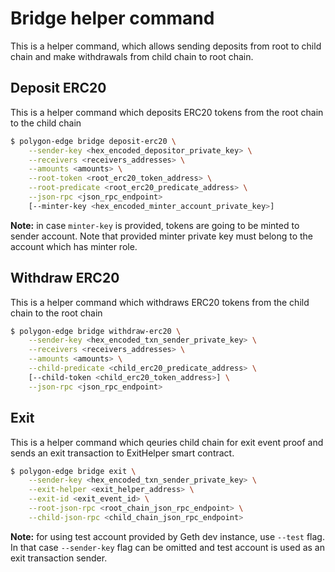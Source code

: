 # Bridge helper command

This is a helper command, which allows sending deposits from root to child chain and make withdrawals from child chain to root chain.

## Deposit ERC20

This is a helper command which deposits ERC20 tokens from the root chain to the child chain

```bash
$ polygon-edge bridge deposit-erc20 \
    --sender-key <hex_encoded_depositor_private_key> \
    --receivers <receivers_addresses> \
    --amounts <amounts> \
    --root-token <root_erc20_token_address> \
    --root-predicate <root_erc20_predicate_address> \
    --json-rpc <json_rpc_endpoint>
    [--minter-key <hex_encoded_minter_account_private_key>]
```

**Note:** in case `minter-key` is provided, tokens are going to be minted to sender account. Note that provided minter private key must belong to the account which has minter role.

## Withdraw ERC20

This is a helper command which withdraws ERC20 tokens from the child chain to the root chain

```bash
$ polygon-edge bridge withdraw-erc20 \
    --sender-key <hex_encoded_txn_sender_private_key> \
    --receivers <receivers_addresses> \
    --amounts <amounts> \
    --child-predicate <child_erc20_predicate_address> \
    [--child-token <child_erc20_token_address>] \
    --json-rpc <json_rpc_endpoint>
```

## Exit

This is a helper command which qeuries child chain for exit event proof and sends an exit transaction to ExitHelper smart contract.

```bash
$ polygon-edge bridge exit \
    --sender-key <hex_encoded_txn_sender_private_key> \
    --exit-helper <exit_helper_address> \
    --exit-id <exit_event_id> \
    --root-json-rpc <root_chain_json_rpc_endpoint> \
    --child-json-rpc <child_chain_json_rpc_endpoint>
```

**Note:** for using test account provided by Geth dev instance, use `--test` flag. In that case `--sender-key` flag can be omitted and test account is used as an exit transaction sender.
